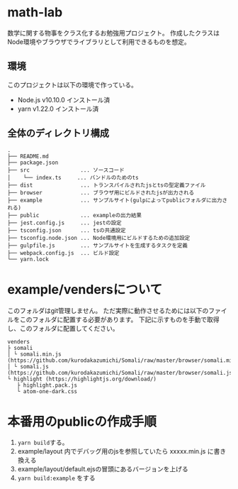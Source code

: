 # math-lab
数学に関する物事をクラス化するお勉強用プロジェクト。
作成したクラスはNode環境やブラウザでライブラリとして利用できるものを想定。

## 環境
このプロジェクトは以下の環境で作っている。

- Node.js v10.10.0 インストール済
- yarn v1.22.0 インストール済  

## 全体のディレクトリ構成

```
.
├── README.md
├── package.json
├── src                ... ソースコード
│    └── index.ts     ... バンドルのためのts    
├── dist               ... トランスパイルされたjsとtsの型定義ファイル
├── browser            ... ブラウザ用にビルドされたjsが出力される
├── example            ... サンプルサイト(gulpによってpublicフォルダに出力される)
├── public             ... exampleの出力結果
├── jest.config.js     ... jestの設定
├── tsconfig.json      ... tsの共通設定
├── tsconfig.node.json ... Node環境用にビルドするための追加設定
├── gulpfile.js        ... サンプルサイトを生成するタスクを定義
├── webpack.config.js  ... ビルド設定
└── yarn.lock
```

# example/vendersについて
このフォルダはgit管理しません。
ただ実際に動作させるためには以下のファイルをこのフォルダに配置する必要があります。
下記に示すものを手動で取得し、このフォルダに配置してください。

```
venders
├ somali
│ └ somali.min.js (https://github.com/kurodakazumichi/Somali/raw/master/browser/somali.min.js)
│ └ somali.js (https://github.com/kurodakazumichi/Somali/raw/master/browser/somali.js)
└ highlight (https://highlightjs.org/download/)
   ├ highlight.pack.js
   └ atom-one-dark.css
```

# 本番用のpublicの作成手順
1. `yarn build`する。
2. example/layout 内でデバッグ用のjsを参照していたら xxxxx.min.js に書き換える
3. example/layout/default.ejsの冒頭にあるバージョンを上げる
4. `yarn build:example` をする